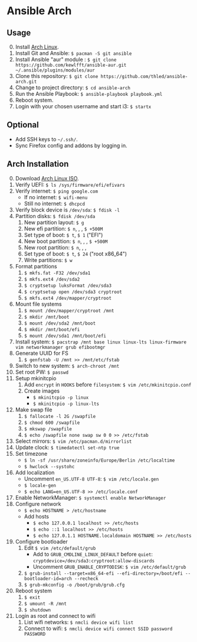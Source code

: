 # Ansible Arch

## Usage

0. Install [Arch Linux](#arch-installation).
0. Install Git and Ansible: `$ pacman -S git ansible`
0. Install Ansible "aur" module : `$ git clone https://github.com/kewlfft/ansible-aur.git ~/.ansible/plugins/modules/aur`
0. Clone this repository: `$ git clone https://github.com/thled/ansible-arch.git`
0. Change to project directory: `$ cd ansible-arch`
0. Run the Ansible Playbook: `$ ansible-playbook playbook.yml`
0. Reboot system.
0. Login with your chosen username and start i3: `$ startx`

## Optional

- Add SSH keys to `~/.ssh/`.
- Sync Firefox config and addons by logging in.

## Arch Installation

0. Download [Arch Linux ISO][arch].
0. Verify UEFI: `$ ls /sys/firmware/efi/efivars`
0. Verify internet: `$ ping google.com`
    - If no internet: `$ wifi-menu`
    - Still no internet: `$ dhcpcd`
0. Verify block device is `/dev/sda`: `$ fdisk -l`
0. Partition disks: `$ fdisk /dev/sda`
    1. New partition layout: `$ g`
    1. New efi partition: `$ n`, <Return>, <Return>, `$ +500M`
    1. Set type of boot: `$ t`, `$ 1` ("EFI")
    1. New boot partition: `$ n`, <Return>, <Return>, `$ +500M`
    1. New root partition: `$ n`, <Return>, <Return>, <Return>
    1. Set type of boot: `$ t`, `$ 24` ("root x86_64")
    1. Write partitions: `$ w`
0. Format partitions
    1. `$ mkfs.fat -F32 /dev/sda1`
    1. `$ mkfs.ext4 /dev/sda2`
    1. `$ cryptsetup luksFormat /dev/sda3`
    1. `$ cryptsetup open /dev/sda3 cryptroot`
    1. `$ mkfs.ext4 /dev/mapper/cryptroot`
0. Mount file systems
    1. `$ mount /dev/mapper/cryptroot /mnt`
    1. `$ mkdir /mnt/boot`
    1. `$ mount /dev/sda2 /mnt/boot`
    1. `$ mkdir /mnt/boot/efi`
    1. `$ mount /dev/sda1 /mnt/boot/efi`
0. Install system: `$ pacstrap /mnt base linux linux-lts linux-firmware vim networkmanager grub efibootmgr`
0. Generate UUID for FS
    1. `$ genfstab -U /mnt >> /mnt/etc/fstab`
0. Switch to new system: `$ arch-chroot /mnt`
0. Set root PW: `$ passwd`
0. Setup mkinitcpio
    1. Add `encrypt` in `HOOKS` before `filesystem`: `$ vim /etc/mkinitcpio.conf`
    1. Create images
        - `$ mkinitcpio -p linux`
        - `$ mkinitcpio -p linux-lts`
0. Make swap file
    1. `$ fallocate -l 2G /swapfile`
    1. `$ chmod 600 /swapfile`
    1. `$ mkswap /swapfile`
    1. `$ echo /swapfile none swap sw 0 0 >> /etc/fstab`
0. Select mirrors: `$ vim /etc/pacman.d/mirrorlist`
0. Update clock: `$ timedatectl set-ntp true`
0. Set timezone
    - `$ ln -sf /usr/share/zoneinfo/Europe/Berlin /etc/localtime`
    - `$ hwclock --systohc`
0. Add localization
    - Uncomment `en_US.UTF-8 UTF-8`: `$ vim /etc/locale.gen`
    - `$ locale-gen`
    - `$ echo LANG=en_US.UTF-8 >> /etc/locale.conf`
0. Enable NetworkManager: `$ systemctl enable NetworkManager`
0. Configure network
    - `$ echo HOSTNAME > /etc/hostname`
    - Add hosts
        - `$ echo 127.0.0.1 localhost >> /etc/hosts`
        - `$ echo ::1 localhost >> /etc/hosts`
        - `$ echo 127.0.1.1	HOSTNAME.localdomain HOSTNAME >> /etc/hosts`
0. Configure bootloader
    1. Edit `$ vim /etc/default/grub`
        - Add to `GRUB_CMDLINE_LINUX_DEFAULT` before `quiet`: `cryptdevice=/dev/sda3:cryptroot:allow-discards`
        - Uncomment `GRUB_ENABLE_CRYPTODISK`: `$ vim /etc/default/grub`
    1. `$ grub-install --target=x86_64-efi --efi-directory=/boot/efi --bootloader-id=arch --recheck`
    1. `$ grub-mkconfig -o /boot/grub/grub.cfg`
0. Reboot system
    1. `$ exit`
    1. `$ umount -R /mnt`
    1. `$ shutdown`
0. Login as root and connect to wifi
    1. List wifi networks: `$ nmcli device wifi list`
    1. Connect to wifi: `$ nmcli device wifi connect SSID password PASSWORD`

[arch]: https://www.archlinux.org/download/
